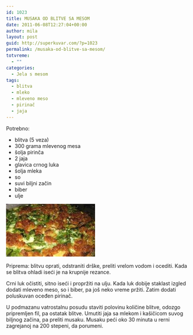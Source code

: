 ```yaml
---
id: 1023
title: MUSAKA OD BLITVE SA MESOM
date: 2011-06-08T12:27:04+00:00
author: mila
layout: post
guid: http://superkuvar.com/?p=1023
permalink: /musaka-od-blitve-sa-mesom/
totvreme:
  - ""
categories:
  - Jela s mesom
tags:
  - blitva
  - mleko
  - mleveno meso
  - pirinač
  - jaja
---
```

Potrebno:

  * blitva (5 veza)
  * 300 grama mlevenog mesa
  * šolja pirinča
  * 2 jaja
  * glavica crnog luka
  * šolja mleka
  * so
  * suvi biljni začin
  * biber
  * ulje

<img class="alignnone size-medium wp-image-1024" title="spanacmusaka" src="/wp-content/uploads/2011/06/spanacmusaka2-e1307535989206.jpg" alt="" width="244" height="144" /> 

Priprema: blitvu oprati, odstraniti drške, preliti vrelom vodom i ocediti. Kada se blitva ohladi iseći je na krupnije rezance.

Crni luk očistiti, sitno iseći i propržiti na ulju. Kada luk dobije staklast izgled dodati mleveno meso, so i biber, pa još neko vreme pržiti. Zatim dodati poluskuvan oceđen pirinač.

U podmazanu vatrostalnu posudu staviti polovinu količine blitve, odozgo pripremljen fil, pa ostatak blitve. Umutiti jaja sa mlekom i kašičicom suvog biljnog začina, pa preliti musaku. Musaku peći oko 30 minuta u rerni zagrejanoj na 200 stepeni, da porumeni.